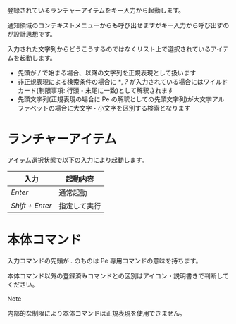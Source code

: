 登録されているランチャーアイテムをキー入力から起動します。

通知領域のコンテキストメニューからも呼び出せますがキー入力から呼び出すのが設計思想です。

入力された文字列からどうこうするのではなくリスト上で選択されているアイテムを起動します。

* 先頭が */* で始まる場合、以降の文字列を正規表現として扱います
* 非正規表現による検索条件の場合に *\**, *?* が入力されている場合にはワイルドカード(制限事項: 行頭・末尾に一致)として解釈されます
* 先頭文字列(正規表現の場合に Pe の解釈としての先頭文字列)が大文字アルファベットの場合に大文字・小文字を区別する検索となります

# ランチャーアイテム

アイテム選択状態で以下の入力により起動します。

| 入力 | 起動内容 |
|---|---|
| *Enter* | 通常起動 |
| *Shift + Enter* | 指定して実行 |

# 本体コマンド

入力コマンドの先頭が *.* のものは Pe 専用コマンドの意味を持ちます。

本体コマンド以外の登録済みコマンドとの区別はアイコン・説明書きで判断してください。

> [!NOTE]
> 内部的な制限により本体コマンドは正規表現を使用できません。
